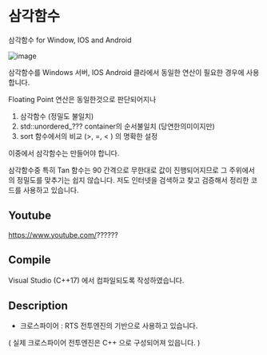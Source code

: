 # 삼각함수
삼각함수 for Window, IOS and Android

![image](https://user-images.githubusercontent.com/1701385/151494746-172006c1-9056-40f0-b3ab-5afa10060c76.png)

삼각함수를 Windows 서버, IOS Android 클라에서 동일한 연산이 필요한 경우에 사용합니다.

Floating Point 연산은 동일한것으로 판단되어지나

1. 삼각함수 (정밀도 불일치)
2. std::unordered_??? container의 순서불일치 (당연한의미이지만)
3. sort 함수에서의 비교 (>, =, < ) 의 명확한 설정

이중에서 삼각함수는 만들어야 합니다.

삼각함수중 특히 Tan 함수는 90 간격으로 무한대로 값이 진행되어지므로 그 주위에서의 정밀도를 맞추기는 쉽지 않습니다.
저도 인터넷을 검색하고 찾고 검증해서 정리한 코드를 사용하고 있습니다.

## Youtube

https://www.youtube.com/??????


## Compile

Visual Studio (C++17) 에서 컴파일되도록 작성하였습니다.

## Description

- 크로스파이어 : RTS 전투엔진의 기반으로 사용하고 있습니다.

( 실제 크로스파이어 전투엔진은 C++ 으로 구성되어져 있읍니다. )
